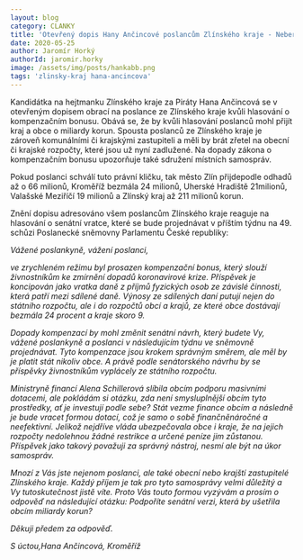 ```yaml
---
layout: blog
category: CLANKY
title: 'Otevřený dopis Hany Ančincové poslancům Zlínského kraje - Neberte miliardy obcím a krajům'
date: 2020-05-25
author: Jaromír Horký
authorId: jaromir.horky
image: /assets/img/posts/hankabb.png
tags: 'zlinsky-kraj hana-ancincova'
---
```


Kandidátka na hejtmanku Zlínského kraje za Piráty Hana Ančincová se v otevřeným dopisem obrací na poslance ze Zlínského kraje kvůli hlasování o kompenzačním bonusu. Obává se, že by kvůli hlasování poslanců mohl přijít kraj a obce o miliardy korun. Spousta poslanců ze Zlínského kraje je zároveň komunálními či krajskými zastupiteli a měli by brát zřetel na obecní či krajské rozpočty, které jsou už nyní zadlužené. Na dopady zákona o kompenzačním bonusu upozorňuje také sdružení místních samospráv.

Pokud poslanci schválí tuto právní kličku, tak město Zlín přijdepodle odhadů až o 66 milionů, Kroměříž bezmála 24 milionů, Uherské Hradiště 21milionů, Valašské Meziříčí 19 milionů a Zlínský kraj až 211 milionů korun.

Znění dopisu adresováno všem poslancům Zlínského kraje reaguje na hlasování o senátní vratce, které se bude projednávat v příštím týdnu na 49. schůzi Poslanecké sněmovny Parlamentu České republiky:

*Vážené poslankyně, vážení poslanci,*

*ve zrychleném režimu byl prosazen kompenzační bonus, který slouží živnostníkům ke zmírnění dopadů koronavirové krize. Příspěvek je koncipován jako vratka daně z příjmů fyzických osob ze závislé činnosti, která patří mezi sdílené daně. Výnosy ze sdílených daní putují nejen do státního rozpočtu, ale i do rozpočtů obcí a krajů, ze které obce dostávají bezmála 24 procent a kraje skoro 9.*

*Dopady kompenzací by mohl změnit senátní návrh, který budete Vy, vážené poslankyně a poslanci v následujícím týdnu ve sněmovně projednávat. Tyto kompenzace jsou krokem správným směrem, ale měl by je platit stát nikoliv obce. A právě podle senátorského návrhu by se příspěvky živnostníkům vyplácely ze státního rozpočtu.*

*Ministryně financí Alena Schillerová slíbila obcím podporu masivními dotacemi, ale pokládám si otázku, zda není smysluplnější obcím tyto prostředky, ať je investují podle sebe? Stát vezme finance obcím a následně je bude vracet formou dotací, což je samo o sobě finančněnáročné a neefektivní. Jelikož nejdříve vláda ubezpečovala obce i kraje, že na jejich rozpočty nedolehnou žádné restrikce a určené peníze jim zůstanou. Příspěvek jako takový považuji za správný nástroj, nesmí ale být na úkor samospráv.*

*Mnozí z Vás jste nejenom poslanci, ale také obecní nebo krajští zastupitelé Zlínského kraje. Každý příjem je tak pro tyto samosprávy velmi důležitý a Vy tutoskutečnost jistě víte. Proto Vás touto formou vyzývám a prosím o odpověď na následující otázku: Podpoříte senátní verzi, která by ušetřila obcím miliardy korun?*

*Děkuji předem za odpověď.*

*S úctou,Hana Ančincová, Kroměříž*
